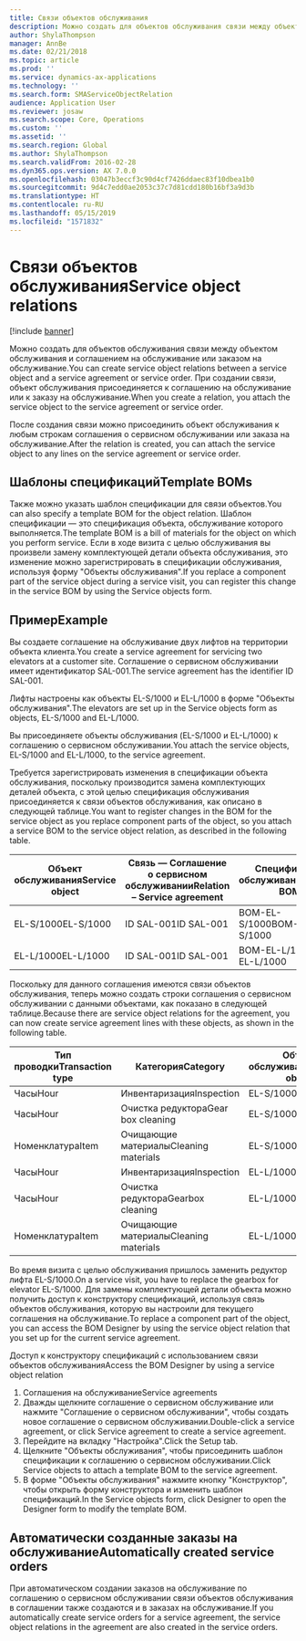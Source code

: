 ```yaml
---
title: Связи объектов обслуживания
description: Можно создать для объектов обслуживания связи между объектом обслуживания и соглашением на обслуживание или заказом на обслуживание.
author: ShylaThompson
manager: AnnBe
ms.date: 02/21/2018
ms.topic: article
ms.prod: ''
ms.service: dynamics-ax-applications
ms.technology: ''
ms.search.form: SMAServiceObjectRelation
audience: Application User
ms.reviewer: josaw
ms.search.scope: Core, Operations
ms.custom: ''
ms.assetid: ''
ms.search.region: Global
ms.author: ShylaThompson
ms.search.validFrom: 2016-02-28
ms.dyn365.ops.version: AX 7.0.0
ms.openlocfilehash: 03047b3eccf3c90d4cf7426ddaec83f10dbea1b0
ms.sourcegitcommit: 9d4c7edd0ae2053c37c7d81cdd180b16bf3a9d3b
ms.translationtype: HT
ms.contentlocale: ru-RU
ms.lasthandoff: 05/15/2019
ms.locfileid: "1571832"
---
```

# <a name="service-object-relations"></a><span data-ttu-id="8b74c-103">Связи объектов обслуживания</span><span class="sxs-lookup"><span data-stu-id="8b74c-103">Service object relations</span></span> 

[!include [banner](../includes/banner.md)]

<span data-ttu-id="8b74c-104">Можно создать для объектов обслуживания связи между объектом обслуживания и соглашением на обслуживание или заказом на обслуживание.</span><span class="sxs-lookup"><span data-stu-id="8b74c-104">You can create service object relations between a service object and a service agreement or service order.</span></span> <span data-ttu-id="8b74c-105">При создании связи, объект обслуживания присоединяется к соглашению на обслуживание или к заказу на обслуживание.</span><span class="sxs-lookup"><span data-stu-id="8b74c-105">When you create a relation, you attach the service object to the service agreement or service order.</span></span>

<span data-ttu-id="8b74c-106">После создания связи можно присоединить объект обслуживания к любым строкам соглашения о сервисном обслуживании или заказа на обслуживание.</span><span class="sxs-lookup"><span data-stu-id="8b74c-106">After the relation is created, you can attach the service object to any lines on the service agreement or service order.</span></span>

## <a name="template-boms"></a><span data-ttu-id="8b74c-107">Шаблоны спецификаций</span><span class="sxs-lookup"><span data-stu-id="8b74c-107">Template BOMs</span></span>

<span data-ttu-id="8b74c-108">Также можно указать шаблон спецификации для связи объектов.</span><span class="sxs-lookup"><span data-stu-id="8b74c-108">You can also specify a template BOM for the object relation.</span></span> <span data-ttu-id="8b74c-109">Шаблон спецификации — это спецификация объекта, обслуживание которого выполняется.</span><span class="sxs-lookup"><span data-stu-id="8b74c-109">The template BOM is a bill of materials for the object on which you perform service.</span></span> <span data-ttu-id="8b74c-110">Если в ходе визита с целью обслуживания вы произвели замену комплектующей детали объекта обслуживания, это изменение можно зарегистрировать в спецификации обслуживания, используя форму "Объекты обслуживания".</span><span class="sxs-lookup"><span data-stu-id="8b74c-110">If you replace a component part of the service object during a service visit, you can register this change in the service BOM by using the Service objects form.</span></span>

## <a name="example"></a><span data-ttu-id="8b74c-111">Пример</span><span class="sxs-lookup"><span data-stu-id="8b74c-111">Example</span></span>

<span data-ttu-id="8b74c-112">Вы создаете соглашение на обслуживание двух лифтов на территории объекта клиента.</span><span class="sxs-lookup"><span data-stu-id="8b74c-112">You create a service agreement for servicing two elevators at a customer site.</span></span>
<span data-ttu-id="8b74c-113">Соглашение о сервисном обслуживании имеет идентификатор SAL-001.</span><span class="sxs-lookup"><span data-stu-id="8b74c-113">The service agreement has the identifier ID SAL-001.</span></span>

<span data-ttu-id="8b74c-114">Лифты настроены как объекты EL-S/1000 и EL-L/1000 в форме "Объекты обслуживания".</span><span class="sxs-lookup"><span data-stu-id="8b74c-114">The elevators are set up in the Service objects form as objects, EL-S/1000 and EL-L/1000.</span></span>

<span data-ttu-id="8b74c-115">Вы присоединяете объекты обслуживания (EL-S/1000 и EL-L/1000) к соглашению о сервисном обслуживании.</span><span class="sxs-lookup"><span data-stu-id="8b74c-115">You attach the service objects, EL-S/1000 and EL-L/1000, to the service agreement.</span></span>

<span data-ttu-id="8b74c-116">Требуется зарегистрировать изменения в спецификации объекта обслуживания, поскольку производится замена комплектующих деталей объекта, с этой целью спецификация обслуживания присоединяется к связи объектов обслуживания, как описано в следующей таблице.</span><span class="sxs-lookup"><span data-stu-id="8b74c-116">You want to register changes in the BOM for the service object as you replace component parts of the object, so you attach a service BOM to the service object relation, as described in the following table.</span></span>

| <span data-ttu-id="8b74c-117">Объект обслуживания</span><span class="sxs-lookup"><span data-stu-id="8b74c-117">Service object</span></span> | <span data-ttu-id="8b74c-118">Связь — Соглашение о сервисном обслуживании</span><span class="sxs-lookup"><span data-stu-id="8b74c-118">Relation – Service agreement</span></span> | <span data-ttu-id="8b74c-119">Спецификация обслуживания</span><span class="sxs-lookup"><span data-stu-id="8b74c-119">Service BOM</span></span>   |
|----------------|------------------------------|---------------|
| <span data-ttu-id="8b74c-120">EL-S/1000</span><span class="sxs-lookup"><span data-stu-id="8b74c-120">EL-S/1000</span></span>      | <span data-ttu-id="8b74c-121">ID SAL-001</span><span class="sxs-lookup"><span data-stu-id="8b74c-121">ID SAL-001</span></span>                   | <span data-ttu-id="8b74c-122">BOM-EL-S/1000</span><span class="sxs-lookup"><span data-stu-id="8b74c-122">BOM-EL-S/1000</span></span> |
| <span data-ttu-id="8b74c-123">EL-L/1000</span><span class="sxs-lookup"><span data-stu-id="8b74c-123">EL-L/1000</span></span>      | <span data-ttu-id="8b74c-124">ID SAL-001</span><span class="sxs-lookup"><span data-stu-id="8b74c-124">ID SAL-001</span></span>                   | <span data-ttu-id="8b74c-125">BOM-EL-L/1000</span><span class="sxs-lookup"><span data-stu-id="8b74c-125">BOM-EL-L/1000</span></span> |

<span data-ttu-id="8b74c-126">Поскольку для данного соглашения имеются связи объектов обслуживания, теперь можно создать строки соглашения о сервисном обслуживании с данными объектами, как показано в следующей таблице.</span><span class="sxs-lookup"><span data-stu-id="8b74c-126">Because there are service object relations for the agreement, you can now create service agreement lines with these objects, as shown in the following table.</span></span>

| <span data-ttu-id="8b74c-127">Тип проводки</span><span class="sxs-lookup"><span data-stu-id="8b74c-127">Transaction type</span></span> | <span data-ttu-id="8b74c-128">Категория</span><span class="sxs-lookup"><span data-stu-id="8b74c-128">Category</span></span>           | <span data-ttu-id="8b74c-129">Объект обслуживания</span><span class="sxs-lookup"><span data-stu-id="8b74c-129">Service object</span></span> |
|------------------|--------------------|----------------|
| <span data-ttu-id="8b74c-130">Часы</span><span class="sxs-lookup"><span data-stu-id="8b74c-130">Hour</span></span>             | <span data-ttu-id="8b74c-131">Инвентаризация</span><span class="sxs-lookup"><span data-stu-id="8b74c-131">Inspection</span></span>         | <span data-ttu-id="8b74c-132">EL-S/1000</span><span class="sxs-lookup"><span data-stu-id="8b74c-132">EL-S/1000</span></span>      |
| <span data-ttu-id="8b74c-133">Часы</span><span class="sxs-lookup"><span data-stu-id="8b74c-133">Hour</span></span>             | <span data-ttu-id="8b74c-134">Очистка редуктора</span><span class="sxs-lookup"><span data-stu-id="8b74c-134">Gear box cleaning</span></span>  | <span data-ttu-id="8b74c-135">EL-S/1000</span><span class="sxs-lookup"><span data-stu-id="8b74c-135">EL-S/1000</span></span>      |
| <span data-ttu-id="8b74c-136">Номенклатура</span><span class="sxs-lookup"><span data-stu-id="8b74c-136">Item</span></span>             | <span data-ttu-id="8b74c-137">Очищающие материалы</span><span class="sxs-lookup"><span data-stu-id="8b74c-137">Cleaning materials</span></span> | <span data-ttu-id="8b74c-138">EL-S/1000</span><span class="sxs-lookup"><span data-stu-id="8b74c-138">EL-S/1000</span></span>      |
| <span data-ttu-id="8b74c-139">Часы</span><span class="sxs-lookup"><span data-stu-id="8b74c-139">Hour</span></span>             | <span data-ttu-id="8b74c-140">Инвентаризация</span><span class="sxs-lookup"><span data-stu-id="8b74c-140">Inspection</span></span>         | <span data-ttu-id="8b74c-141">EL-L/1000</span><span class="sxs-lookup"><span data-stu-id="8b74c-141">EL-L/1000</span></span>      |
| <span data-ttu-id="8b74c-142">Часы</span><span class="sxs-lookup"><span data-stu-id="8b74c-142">Hour</span></span>             | <span data-ttu-id="8b74c-143">Очистка редуктора</span><span class="sxs-lookup"><span data-stu-id="8b74c-143">Gearbox cleaning</span></span>   | <span data-ttu-id="8b74c-144">EL-L/1000</span><span class="sxs-lookup"><span data-stu-id="8b74c-144">EL-L/1000</span></span>      |
| <span data-ttu-id="8b74c-145">Номенклатура</span><span class="sxs-lookup"><span data-stu-id="8b74c-145">Item</span></span>             | <span data-ttu-id="8b74c-146">Очищающие материалы</span><span class="sxs-lookup"><span data-stu-id="8b74c-146">Cleaning materials</span></span> | <span data-ttu-id="8b74c-147">EL-L/1000</span><span class="sxs-lookup"><span data-stu-id="8b74c-147">EL-L/1000</span></span>      |

<span data-ttu-id="8b74c-148">Во время визита с целью обслуживания пришлось заменить редуктор лифта EL-S/1000.</span><span class="sxs-lookup"><span data-stu-id="8b74c-148">On a service visit, you have to replace the gearbox for elevator EL-S/1000.</span></span> <span data-ttu-id="8b74c-149">Для замены комплектующей детали объекта можно получить доступ к конструктору спецификаций, используя связь объектов обслуживания, которую вы настроили для текущего соглашения на обслуживание.</span><span class="sxs-lookup"><span data-stu-id="8b74c-149">To replace a component part of the object, you can access the BOM Designer by using the service object relation that you set up for the current service agreement.</span></span>

<span data-ttu-id="8b74c-150">Доступ к конструктору спецификаций с использованием связи объектов обслуживания</span><span class="sxs-lookup"><span data-stu-id="8b74c-150">Access the BOM Designer by using a service object relation</span></span>

1. <span data-ttu-id="8b74c-151">Соглашения на обслуживание</span><span class="sxs-lookup"><span data-stu-id="8b74c-151">Service agreements</span></span>
2. <span data-ttu-id="8b74c-152">Дважды щелкните соглашение о сервисном обслуживание или нажмите "Соглашение о сервисном обслуживании", чтобы создать новое соглашение о сервисном обслуживании.</span><span class="sxs-lookup"><span data-stu-id="8b74c-152">Double-click a service agreement, or click Service agreement to create a service agreement.</span></span>
3. <span data-ttu-id="8b74c-153">Перейдите на вкладку "Настройка".</span><span class="sxs-lookup"><span data-stu-id="8b74c-153">Click the Setup tab.</span></span>
4. <span data-ttu-id="8b74c-154">Щелкните "Объекты обслуживания", чтобы присоединить шаблон спецификации к соглашению о сервисном обслуживании.</span><span class="sxs-lookup"><span data-stu-id="8b74c-154">Click Service objects to attach a template BOM to the service agreement.</span></span>
5. <span data-ttu-id="8b74c-155">В форме "Объекты обслуживания" нажмите кнопку "Конструктор", чтобы открыть форму конструктора и изменить шаблон спецификаций.</span><span class="sxs-lookup"><span data-stu-id="8b74c-155">In the Service objects form, click Designer to open the Designer form to modify the template BOM.</span></span>

## <a name="automatically-created-service-orders"></a><span data-ttu-id="8b74c-156">Автоматически созданные заказы на обслуживание</span><span class="sxs-lookup"><span data-stu-id="8b74c-156">Automatically created service orders</span></span>

<span data-ttu-id="8b74c-157">При автоматическом создании заказов на обслуживание по соглашению о сервисном обслуживании связи объектов обслуживания в соглашении также создаются и в заказах на обслуживание.</span><span class="sxs-lookup"><span data-stu-id="8b74c-157">If you automatically create service orders for a service agreement, the service object relations in the agreement are also created in the service orders.</span></span>

